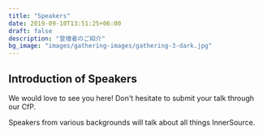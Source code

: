 ```yaml
---
title: "Speakers"
date: 2019-09-10T13:51:25+06:00
draft: false
description: "登壇者のご紹介"
bg_image: "images/gathering-images/gathering-3-dark.jpg"
---
```


## Introduction of Speakers

We would love to see you here! Don't hesitate to submit your talk through our CfP.

Speakers from various backgrounds will talk about all things InnerSource.
